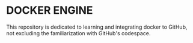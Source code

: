 # DOCKER ENGINE

This repository is dedicated to learning and integrating docker to GitHub, not excluding the familiarization with GitHub's codespace.

